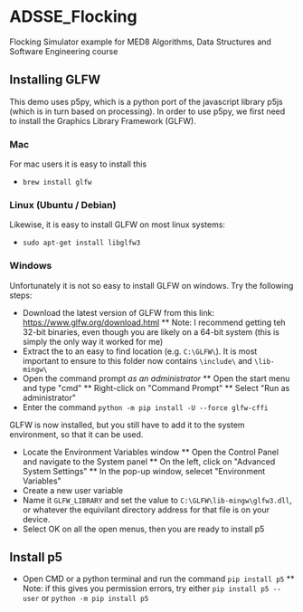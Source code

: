 # ADSSE_Flocking
Flocking Simulator example for MED8 Algorithms, Data Structures and Software Engineering course

## Installing GLFW
This demo uses p5py, which is a python port of the javascript library p5js (which is in turn based on processing).
In order to use p5py, we first need to install the Graphics Library Framework (GLFW).

### Mac
For mac users it is easy to install this 
* `brew install glfw`

### Linux (Ubuntu / Debian)
Likewise, it is easy to install GLFW on most linux systems:
* `sudo apt-get install libglfw3`

### Windows
Unfortunately it is not so easy to install GLFW on windows. Try the following steps:
* Download the latest version of GLFW from this link: https://www.glfw.org/download.html
  ** Note: I recommend getting teh 32-bit binaries, even though you are likely on a 64-bit system (this is simply the only way it worked for me)
* Extract the to an easy to find location (e.g. `C:\GLFW\`). It is most important to ensure to this folder now contains `\include\` and `\lib-mingw\`
* Open the command prompt *as an administrator*
  ** Open the start menu and type "cmd"
  ** Right-click on "Command Prompt"
  ** Select "Run as administrator"
* Enter the command `python -m pip install -U --force glfw-cffi`

GLFW is now installed, but you still have to add it to the system environment, so that it can be used.
* Locate the Environment Variables window
  ** Open the Control Panel and navigate to the System panel
  ** On the left, click on "Advanced System Settings"
  ** In the pop-up window, selecet "Environment Variables"
* Create a new user variable
* Name it `GLFW_LIBRARY` and set the value to `C:\GLFW\lib-mingw\glfw3.dll`, or whatever the equivilant directory address for that file is on your device.
* Select OK on all the open menus, then you are ready to install p5

## Install p5
* Open CMD or a python terminal and run the command `pip install p5`
  ** Note: if this gives you permission errors, try either `pip install p5 --user` or `python -m pip install p5`
